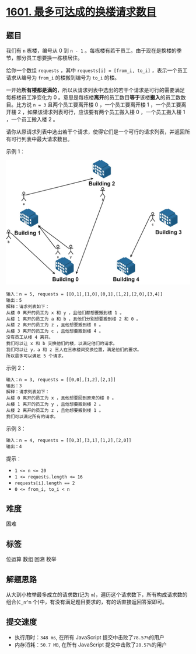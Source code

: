 # [1601. 最多可达成的换楼请求数目](https://leetcode-cn.com/problems/maximum-number-of-achievable-transfer-requests/)

## 题目

我们有 `n` 栋楼，编号从 0 到 `n - 1` 。每栋楼有若干员工。由于现在是换楼的季节，部分员工想要换一栋楼居住。

给你一个数组 `requests` ，其中 `requests[i] = [from_i, to_i]` ，表示一个员工请求从编号为 `from_i` 的楼搬到编号为 `to_i` 的楼。

一开始**所有楼都是满的**，所以从请求列表中选出的若干个请求是可行的需要满足 每栋楼员工净变化为 0 。意思是每栋楼**离开**的员工数目**等于**该楼**搬入**的员工数数目。比方说 `n = 3` 且两个员工要离开楼 0 ，一个员工要离开楼 1 ，一个员工要离开楼 2 ，如果该请求列表可行，应该要有两个员工搬入楼 0 ，一个员工搬入楼 1 ，一个员工搬入楼 2 。

请你从原请求列表中选出若干个请求，使得它们是一个可行的请求列表，并返回所有可行列表中最大请求数目。

示例 1：

![1601-move1](./imgs/1601-move1.jpeg)

```txt
输入：n = 5, requests = [[0,1],[1,0],[0,1],[1,2],[2,0],[3,4]]
输出：5
解释：请求列表如下：
从楼 0 离开的员工为 x 和 y ，且他们都想要搬到楼 1 。
从楼 1 离开的员工为 a 和 b ，且他们分别想要搬到楼 2 和 0 。
从楼 2 离开的员工为 z ，且他想要搬到楼 0 。
从楼 3 离开的员工为 c ，且他想要搬到楼 4 。
没有员工从楼 4 离开。
我们可以让 x 和 b 交换他们的楼，以满足他们的请求。
我们可以让 y，a 和 z 三人在三栋楼间交换位置，满足他们的要求。
所以最多可以满足 5 个请求。
```

示例 2：

```txt
输入：n = 3, requests = [[0,0],[1,2],[2,1]]
输出：3
解释：请求列表如下：
从楼 0 离开的员工为 x ，且他想要回到原来的楼 0 。
从楼 1 离开的员工为 y ，且他想要搬到楼 2 。
从楼 2 离开的员工为 z ，且他想要搬到楼 1 。
我们可以满足所有的请求。
```

示例 3：

```txt
输入：n = 4, requests = [[0,3],[3,1],[1,2],[2,0]]
输出：4
```

提示：

- `1 <= n <= 20`
- `1 <= requests.length <= 16`
- `requests[i].length == 2`
- `0 <= from_i, to_i < n`

## 难度

困难

## 标签

位运算 数组 回溯 枚举

## 解题思路

从大到小枚举最多成立的请求数(记为 `m`)，遍历这个请求数下，所有构成请求数的组合(`C_n^m` 个)中，有没有满足题目要求的，有的话直接返回答案即可。

## 提交速度

- 执行用时：`348 ms`, 在所有 JavaScript 提交中击败了`78.57%`的用户
- 内存消耗：`50.7 MB`, 在所有 JavaScript 提交中击败了`28.57%`的用户
